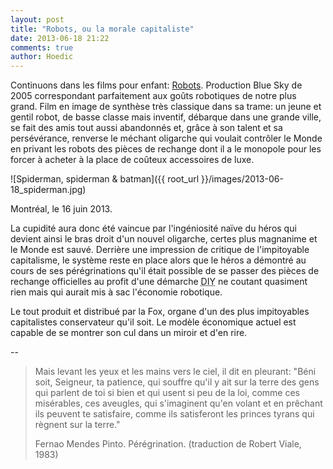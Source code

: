 ```yaml
---
layout: post
title: "Robots, ou la morale capitaliste"
date: 2013-06-18 21:22
comments: true
author: Hoedic
---
```



Continuons dans les films pour enfant: <a href="http://en.wikipedia.org/wiki/Robots_(film)">Robots</a>. Production Blue Sky de 2005 correspondant parfaitement aux goûts robotiques de notre plus grand. Film en image de synthèse très classique dans sa trame: un jeune et gentil robot, de basse classe mais inventif, débarque dans une grande ville, se fait des amis tout aussi abandonnés et, grâce à son talent et sa persévérance, renverse le méchant oligarche qui voulait contrôler le Monde en privant les robots des pièces de rechange dont il a le monopole pour les forcer à acheter à la place de coûteux accessoires de luxe.


![Spiderman, spiderman & batman]({{ root_url }}/images/2013-06-18_spiderman.jpg)
<div class="photoattrib">Montréal, le 16 juin 2013.</div>

La cupidité aura donc été vaincue par l'ingéniosité naïve du héros qui devient ainsi le bras droit d'un nouvel oligarche, certes plus magnanime et le Monde est sauvé. Derrière une impression de critique de l'impitoyable capitalisme, le système reste en place alors que le héros a démontré au cours de ses pérégrinations qu'il était possible de se passer des pièces de rechange officielles au profit d'une démarche <acronym title="Do It Youself">DIY</acronym> ne coutant quasiment rien mais qui aurait mis à sac l'économie robotique.

Le tout produit et distribué par la Fox, organe d'un des plus impitoyables capitalistes conservateur qu'il soit. Le modèle économique actuel est capable de se montrer son cul dans un miroir et d'en rire.

--

> Mais levant les yeux et les mains vers le ciel, il dit en pleurant: "Béni soit, Seigneur, ta patience, qui souffre qu'il y ait sur la terre des gens qui parlent de toi si bien et qui usent si peu de la loi, comme ces misérables, ces aveugles, qui s'imaginent qu'en volant et en prêchant ils peuvent te satisfaire, comme ils satisferont les princes tyrans qui règnent sur la terre."
> <div class="attrib">Fernao Mendes Pinto. Pérégrination. (traduction de Robert Viale, 1983)</div>